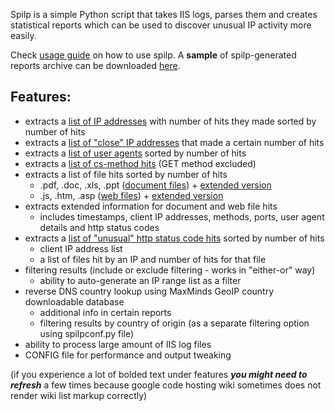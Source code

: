 Spilp is a simple Python script that takes IIS logs, parses them and creates statistical reports which can be used to discover unusual IP activity more easily.

Check [usage guide](http://code.google.com/p/spilp/wiki/Usage) on how to use spilp.
A **sample** of spilp-generated reports archive can be downloaded [here](http://cmikavac.net/download/spilp_reports.zip).

## Features: ##

  * extracts a [list of IP addresses](http://cmikavac.net/download/spilp/generated_reports/hitsPerIp_110916.txt) with number of hits they made sorted by number of hits
  * extracts a [list of "close" IP addresses](http://cmikavac.net/download/spilp/generated_reports/closeIps_110916.txt) that made a certain number of hits
  * extracts a [list of user agents](http://cmikavac.net/download/spilp/generated_reports/agentHits_110916.txt) sorted by number of hits
  * extracts a [list of cs-method hits](http://cmikavac.net/download/spilp/generated_reports/methodHits_110916.txt) (GET method excluded)
  * extracts a list of file hits sorted by number of hits
    * .pdf, .doc, .xls, .ppt ([document files](http://cmikavac.net/download/spilp/generated_reports/documentDownloads_110916.txt)) + [extended version](http://cmikavac.net/download/spilp/generated_reports/documentDownloadsExtended_110916.txt)
    * .js, .htm, .asp ([web files](http://cmikavac.net/download/spilp/generated_reports/webFilesHits_110916.txt)) + [extended version](http://cmikavac.net/download/spilp/generated_reports/webFilesHitsExtended_110916.txt)
  * extracts extended information for document and web file hits
    * includes timestamps, client IP addresses, methods, ports, user agent details and http status codes
  * extracts a [list of "unusual" http status code hits](http://cmikavac.net/download/spilp/generated_reports/hitsByStatus_110916.txt) sorted by number of hits
    * client IP address list
    * a list of files hit by an IP and number of hits for that file
  * filtering results (include or exclude filtering - works in "either-or" way)
    * ability to auto-generate an IP range list as a filter
  * reverse DNS country lookup using MaxMinds GeoIP country downloadable database
    * additional info in certain reports
    * filtering results by country of origin (as a separate filtering option using spilpconf.py file)
  * ability to process large amount of IIS log files
  * CONFIG file for performance and output tweaking

(if you experience a lot of bolded text under features **_you might need to refresh_** a few times because google code hosting wiki sometimes does not render wiki list markup correctly)